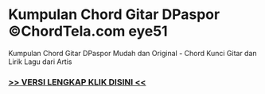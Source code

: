 
 # Kumpulan Chord Gitar DPaspor ©ChordTela.com eye51


Kumpulan Chord Gitar DPaspor Mudah dan Original - Chord Kunci Gitar dan Lirik Lagu dari Artis

###  <a href="https://shortlighzx.web.app?sq=Kumpulan Chord Gitar DPaspor ©ChordTela.com"> >> VERSI LENGKAP KLIK DISINI << </a>
